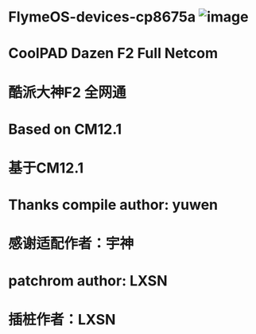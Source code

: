 # FlymeOS-devices-cp8675a ![image](https://baike.baidu.com/pic/%E9%85%B7%E6%B4%BE%E5%A4%A7%E7%A5%9EF2/15444735/1/6d81800a19d8bc3eb135e6c53ddbb11ea8d3fd1fef39?fr=lemma&ct=single)

# CoolPAD Dazen F2 Full Netcom

# 酷派大神F2 全网通

# Based on CM12.1

# 基于CM12.1

# Thanks compile author: yuwen

# 感谢适配作者：宇神

# patchrom author: LXSN

# 插桩作者：LXSN
